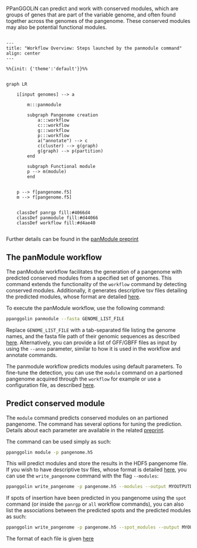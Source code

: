 <!-- # Conserved module prediction -->

PPanGGOLiN can predict and work with conserved modules, which are groups of genes that are part of the variable genome, and often found together across the genomes of the pangenome. These conserved modules may also be potential functional modules.



```{mermaid}

---
title: "Workflow Overview: Steps launched by the panmodule command"
align: center
---

%%{init: {'theme':'default'}}%%


graph LR

    i[input genomes] --> a
   
        m:::panmodule

        subgraph Pangenome creation
            a:::workflow
            c:::workflow
            g:::workflow
            p:::workflow
            a("annotate") --> c
            c(cluster) --> g(graph)
            g(graph) --> p(partition)
        end

        subgraph Functional module
        p --> m(module)
        end


    p --> f[pangenome.f5]
    m --> f[pangenome.f5]

        
    classDef panrgp fill:#4066d4
    classDef panmodule fill:#d44066
    classDef workflow fill:#d4ae40


```

Further details can be found in the [panModule preprint](https://doi.org/10.1101/2021.12.06.471380)

## The panModule workflow

The panModule workflow facilitates the generation of a pangenome with predicted conserved modules from a specified set of genomes. This command extends the functionality of the `workflow` command by detecting conserved modules. Additionally, it generates descriptive tsv files detailing the predicted modules, whose format are detailed [here](./moduleOutputs.md).

To execute the panModule workflow, use the following command: 

```bash
ppanggolin panmodule --fasta GENOME_LIST_FILE
```
Replace `GENOME_LIST_FILE` with a tab-separated file listing the genome names, and the fasta file path of their genomic sequences as described [here](../PangenomeAnalyses/pangenomeAnnotation.md#annotate-from-fasta-files). Alternatively, you can provide a list of GFF/GBFF files as input by using the `--anno` parameter, similar to how it is used in the workflow and annotate commands.

The panmodule workflow predicts modules using default parameters. To fine-tune the detection, you can use the `module` command on a partioned pangenome acquired through the `workflow` for example or use a configuration file, as described [here](../practicalInformation.md#configuration-file). 


## Predict conserved module

The `module` command predicts conserved modules on an partioned pangenome. The command has several options for tuning the prediction. Details about each parameter are available in the related [preprint](https://www.biorxiv.org/content/10.1101/2021.12.06.471380v1).

The command can be used simply as such:

```bash
ppanggolin module -p pangenome.h5
```

This will predict modules and store the results in the HDF5 pangenome file. If you wish to have descriptive tsv files, whose format is detailed [here](./moduleOutputs.md), you can use the `write_pangenome` command with the flag `--modules`:
```bash
ppanggolin write_pangenome -p pangenome.h5 --modules --output MYOUTPUTDIR
```

If spots of insertion have been predicted in you pangenome using the `spot` command (or inside the `panrgp` or `all` workflow commands), you can also list the associations between the predicted spots and the predicted modules as such:

```bash
ppanggolin write_pangenome -p pangenome.h5 --spot_modules --output MYOUTPUTDIR
```


The format of each file is given [here](./moduleOutputs.md)
